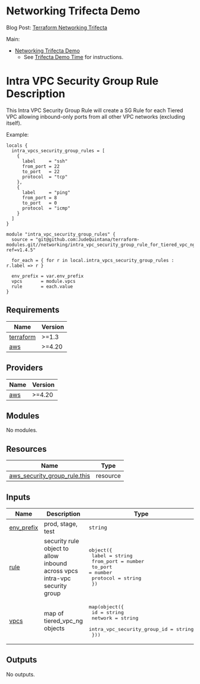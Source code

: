 # Networking Trifecta Demo
Blog Post:
[Terraform Networking Trifecta ](https://jq1.io/posts/tnt/)

Main:
- [Networking Trifecta Demo](https://github.com/JudeQuintana/terraform-main/tree/main/networking_trifecta_demo)
  - See [Trifecta Demo Time](https://jq1.io/posts/tnt/#trifecta-demo-time) for instructions.

# Intra VPC Security Group Rule Description
This Intra VPC Security Group Rule will create a SG Rule for each Tiered VPC allowing inbound-only ports from all other VPC networks (excluding itself).

Example:
```
locals {
  intra_vpcs_security_group_rules = [
    {
      label     = "ssh"
      from_port = 22
      to_port   = 22
      protocol  = "tcp"
    },
    {
      label     = "ping"
      from_port = 8
      to_port   = 0
      protocol  = "icmp"
    }
  ]
}

module "intra_vpc_security_group_rules" {
  source = "git@github.com:JudeQuintana/terraform-modules.git//networking/intra_vpc_security_group_rule_for_tiered_vpc_ng?ref=v1.4.5"

  for_each = { for r in local.intra_vpcs_security_group_rules : r.label => r }

  env_prefix = var.env_prefix
  vpcs       = module.vpcs
  rule       = each.value
}
```

## Requirements

| Name | Version |
|------|---------|
| <a name="requirement_terraform"></a> [terraform](#requirement\_terraform) | >=1.3 |
| <a name="requirement_aws"></a> [aws](#requirement\_aws) | >=4.20 |

## Providers

| Name | Version |
|------|---------|
| <a name="provider_aws"></a> [aws](#provider\_aws) | >=4.20 |

## Modules

No modules.

## Resources

| Name | Type |
|------|------|
| [aws_security_group_rule.this](https://registry.terraform.io/providers/hashicorp/aws/latest/docs/resources/security_group_rule) | resource |

## Inputs

| Name | Description | Type | Default | Required |
|------|-------------|------|---------|:--------:|
| <a name="input_env_prefix"></a> [env\_prefix](#input\_env\_prefix) | prod, stage, test | `string` | n/a | yes |
| <a name="input_rule"></a> [rule](#input\_rule) | security rule object to allow inbound across vpcs intra-vpc security group | <pre>object({<br>    label     = string<br>    from_port = number<br>    to_port   = number<br>    protocol  = string<br>  })</pre> | n/a | yes |
| <a name="input_vpcs"></a> [vpcs](#input\_vpcs) | map of tiered\_vpc\_ng objects | <pre>map(object({<br>    id                          = string<br>    network                     = string<br>    intra_vpc_security_group_id = string<br>  }))</pre> | n/a | yes |

## Outputs

No outputs.
